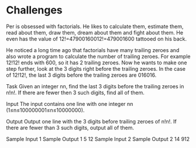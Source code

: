 # Challenges

Per is obsessed with factorials. He likes to calculate them, estimate them, read about them, draw them, dream about them and fight about them. He even has the value of 12!=47900160012!=479001600 tattooed on his back.

He noticed a long time ago that factorials have many trailing zeroes and also wrote a program to calculate the number of trailing zeroes. For example 12!12! ends with 600, so it has 2 trailing zeroes. Now he wants to make one step further, look at the 3 digits right before the trailing zeroes. In the case of 12!12!, the last 3 digits before the trailing zeroes are 016016.

Task
Given an integer nn, find the last 3 digits before the trailing zeroes in n!n!. If there are fewer then 3 such digits, find all of them.

Input
The input contains one line with one integer nn (1≤n≤100000001≤n≤10000000).

Output
Output one line with the 3 digits before trailing zeroes of n!n!. If there are fewer than 3 such digits, output all of them.

Sample Input 1	Sample Output 1
5                 12
Sample Input 2	Sample Output 2
14                912

